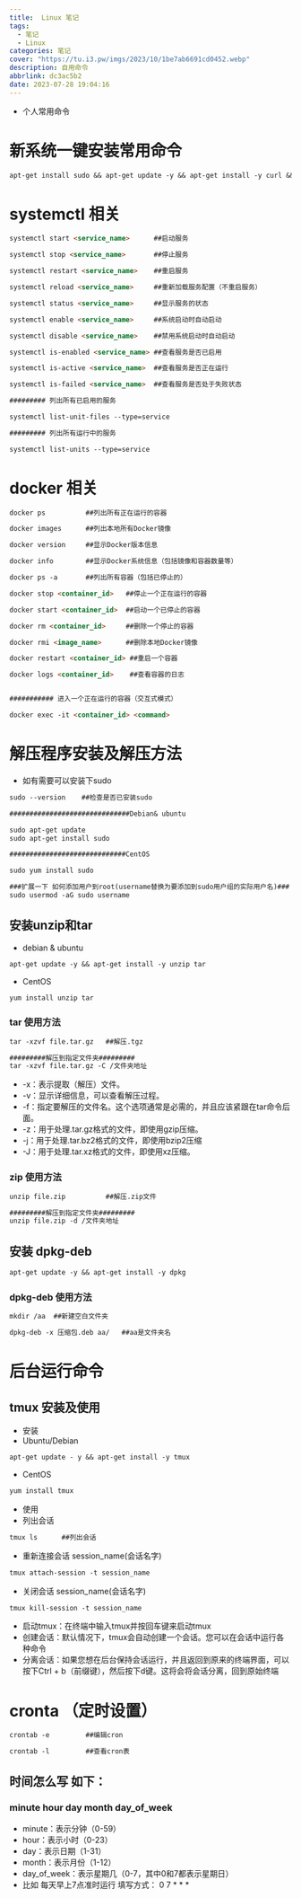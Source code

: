 ```yaml
---
title:  Linux 笔记
tags:
  - 笔记
  - Linux
categories: 笔记
cover: "https://tu.i3.pw/imgs/2023/10/1be7ab6691cd0452.webp"
description: 自用命令
abbrlink: dc3ac5b2
date: 2023-07-28 19:04:16
---
```

- 个人常用命令
# 新系统一键安装常用命令
```markdown
apt-get install sudo && apt-get update -y && apt-get install -y curl && apt update && apt upgrade -y
```
# systemctl 相关
```markdown
systemctl start <service_name>      ##启动服务

systemctl stop <service_name>       ##停止服务

systemctl restart <service_name>    ##重启服务

systemctl reload <service_name>     ##重新加载服务配置（不重启服务）

systemctl status <service_name>     ##显示服务的状态

systemctl enable <service_name>     ##系统启动时自动启动

systemctl disable <service_name>    ##禁用系统启动时自动启动

systemctl is-enabled <service_name> ##查看服务是否已启用

systemctl is-active <service_name>  ##查看服务是否正在运行

systemctl is-failed <service_name>  ##查看服务是否处于失败状态

######### 列出所有已启用的服务

systemctl list-unit-files --type=service

######### 列出所有运行中的服务

systemctl list-units --type=service

```
# docker 相关
```markdown
docker ps          ##列出所有正在运行的容器

docker images      ##列出本地所有Docker镜像

docker version     ##显示Docker版本信息

docker info        ##显示Docker系统信息（包括镜像和容器数量等）

docker ps -a       ##列出所有容器（包括已停止的）

docker stop <container_id>   ##停止一个正在运行的容器

docker start <container_id>  ##启动一个已停止的容器

docker rm <container_id>     ##删除一个停止的容器

docker rmi <image_name>      ##删除本地Docker镜像

docker restart <container_id> ##重启一个容器

docker logs <container_id>    ##查看容器的日志


########### 进入一个正在运行的容器（交互式模式）

docker exec -it <container_id> <command>
```
# 解压程序安装及解压方法
- 如有需要可以安装下sudo

```markdown
sudo --version    ##检查是否已安装sudo

##############################Debian& ubuntu

sudo apt-get update
sudo apt-get install sudo

#############################CentOS

sudo yum install sudo

###扩展一下 如何添加用户到root(username替换为要添加到sudo用户组的实际用户名)###
sudo usermod -aG sudo username
```
## 安装unzip和tar

- debian & ubuntu

```markdown
apt-get update -y && apt-get install -y unzip tar
```
- CentOS

````markdown
yum install unzip tar
````
### tar 使用方法
```markdown
tar -xzvf file.tar.gz   ##解压.tgz

#########解压到指定文件夹#########
tar -xzvf file.tar.gz -C /文件夹地址
```
- -x：表示提取（解压）文件。
- -v：显示详细信息，可以查看解压过程。
- -f：指定要解压的文件名。这个选项通常是必需的，并且应该紧跟在tar命令后面。
- -z：用于处理.tar.gz格式的文件，即使用gzip压缩。
- -j：用于处理.tar.bz2格式的文件，即使用bzip2压缩
- -J：用于处理.tar.xz格式的文件，即使用xz压缩。

### zip 使用方法
```markdown
unzip file.zip          ##解压.zip文件

#########解压到指定文件夹#########
unzip file.zip -d /文件夹地址
```
## 安装 dpkg-deb

```markdown
apt-get update -y && apt-get install -y dpkg
```
### dpkg-deb 使用方法
```markdown
mkdir /aa  ##新建空白文件夹

dpkg-deb -x 压缩包.deb aa/   ##aa是文件夹名
```
# 后台运行命令
## tmux 安装及使用
- 安装
- Ubuntu/Debian

```markdown
apt-get update - y && apt-get install -y tmux
```
- CentOS

```markdown
yum install tmux
```
- 使用
-  列出会话

```markdown
tmux ls      ##列出会话
```
- 重新连接会话 session_name(会话名字)

```markdown
tmux attach-session -t session_name
```
- 关闭会话 session_name(会话名字)

```markdown
tmux kill-session -t session_name
```
- 启动tmux：在终端中输入tmux并按回车键来启动tmux
- 创建会话：默认情况下，tmux会自动创建一个会话。您可以在会话中运行各种命令
- 分离会话：如果您想在后台保持会话运行，并且返回到原来的终端界面，可以按下Ctrl + b（前缀键），然后按下d键。这将会将会话分离，回到原始终端

# cronta （定时设置）

```markdown
crontab -e         ##编辑cron

crontab -l         ##查看cron表
```
## 时间怎么写 如下：

### minute  hour  day  month  day_of_week

- minute：表示分钟（0-59）
- hour：表示小时（0-23）
- day：表示日期（1-31）
- month：表示月份（1-12）
- day_of_week：表示星期几（0-7，其中0和7都表示星期日）
- 比如 每天早上7点准时运行 填写方式：  0 7 * * *